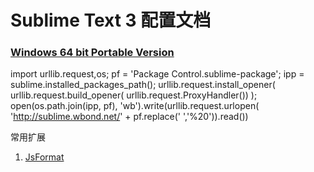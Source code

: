 # Sublime Text 3 配置文档 #

### [Windows 64 bit Portable Version]("https://download.sublimetext.com/Sublime%20Text%20Build%203103%20x64.zip") ###

import urllib.request,os; pf = 'Package Control.sublime-package'; ipp = sublime.installed_packages_path(); urllib.request.install_opener( urllib.request.build_opener( urllib.request.ProxyHandler()) ); open(os.path.join(ipp, pf), 'wb').write(urllib.request.urlopen( 'http://sublime.wbond.net/' + pf.replace(' ','%20')).read())

常用扩展

1. [JsFormat](JsFormat "https://packagecontrol.io/packages/JsFormat")